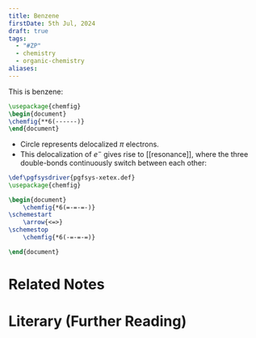 ```yaml
---
title: Benzene
firstDate: 5th Jul, 2024
draft: true
tags:
  - "#ZP"
  - chemistry
  - organic-chemistry
aliases:
---
```


This is benzene:

```tikz
\usepackage{chemfig} 
\begin{document}
\chemfig{**6(------)} 
\end{document}

```


- Circle represents delocalized $\pi$ electrons.
- This delocalization of $e^-$ gives rise to [[resonance]], where the three double-bonds continuously switch between each other:
```tikz
\def\pgfsysdriver{pgfsys-xetex.def}
\usepackage{chemfig} 

\begin{document}
	\chemfig{*6(=-=-=-)} 
\schemestart
	\arrow{<=>} 
\schemestop
	\chemfig{*6(-=-=-=)}

\end{document}

```

# Related Notes


# Literary (Further Reading)
